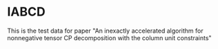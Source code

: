 # IABCD
This is the test data for paper "An inexactly accelerated algorithm for nonnegative tensor CP decomposition with the column unit constraints" 
